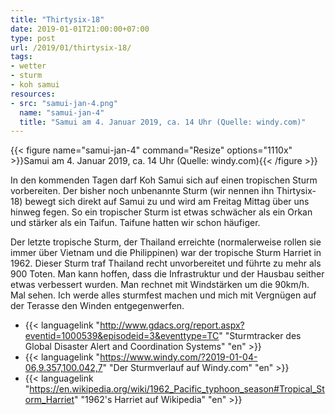 ```yaml
---
title: "Thirtysix-18"
date: 2019-01-01T21:00:00+07:00
type: post
url: /2019/01/thirtysix-18/
tags:
- wetter
- sturm
- koh samui
resources:
- src: "samui-jan-4.png"
  name: "samui-jan-4"
  title: "Samui am 4. Januar 2019, ca. 14 Uhr (Quelle: windy.com)"
---
```


{{< figure name="samui-jan-4" command="Resize" options="1110x" >}}Samui am 4. Januar 2019, ca. 14 Uhr (Quelle: windy.com){{< /figure >}}

In den kommenden Tagen darf Koh Samui sich auf einen tropischen Sturm vorbereiten. Der bisher noch unbenannte Sturm (wir nennen ihn Thirtysix-18) bewegt sich direkt auf Samui zu und wird am Freitag Mittag &uuml;ber uns hinweg fegen. So ein tropischer Sturm ist etwas schw&auml;cher als ein Orkan und st&auml;rker als ein Taifun. Taifune hatten wir schon h&auml;ufiger. 

Der letzte tropische Sturm, der Thailand erreichte (normalerweise rollen sie immer &uuml;ber Vietnam und die Philippinen) war der tropische Sturm Harriet in 1962. Dieser Sturm traf Thailand recht unvorbereitet und f&uuml;hrte zu mehr als 900 Toten. Man kann hoffen, dass die Infrastruktur und der Hausbau seither etwas verbessert wurden. Man rechnet mit Windst&auml;rken um die 90km/h. Mal sehen. Ich werde alles sturmfest machen und mich mit Vergn&uuml;gen auf der Terasse den Winden entgegenwerfen.

- {{< languagelink "http://www.gdacs.org/report.aspx?eventid=1000539&episodeid=3&eventtype=TC" "Sturmtracker des Global Disaster Alert and Coordination Systems" "en" >}}
- {{< languagelink "https://www.windy.com/?2019-01-04-06,9.357,100.042,7" "Der Sturmverlauf auf Windy.com" "en" >}}
- {{< languagelink "https://en.wikipedia.org/wiki/1962_Pacific_typhoon_season#Tropical_Storm_Harriet" "1962's Harriet auf Wikipedia" "en" >}}
